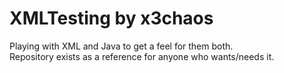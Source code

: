 XMLTesting by x3chaos
===

Playing with XML and Java to get a feel for them both.  
Repository exists as a reference for anyone who wants/needs it.